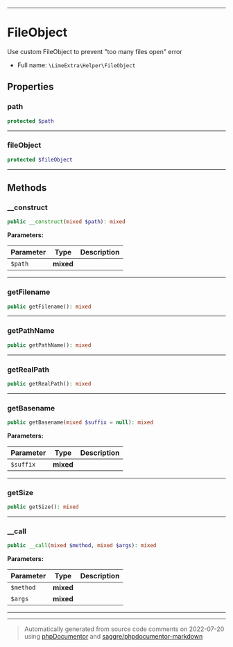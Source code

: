 ***

# FileObject

Use custom FileObject to prevent "too many files open" error



* Full name: `\LimeExtra\Helper\FileObject`



## Properties


### path



```php
protected $path
```






***

### fileObject



```php
protected $fileObject
```






***

## Methods


### __construct



```php
public __construct(mixed $path): mixed
```








**Parameters:**

| Parameter | Type | Description |
|-----------|------|-------------|
| `$path` | **mixed** |  |




***

### getFilename



```php
public getFilename(): mixed
```











***

### getPathName



```php
public getPathName(): mixed
```











***

### getRealPath



```php
public getRealPath(): mixed
```











***

### getBasename



```php
public getBasename(mixed $suffix = null): mixed
```








**Parameters:**

| Parameter | Type | Description |
|-----------|------|-------------|
| `$suffix` | **mixed** |  |




***

### getSize



```php
public getSize(): mixed
```











***

### __call



```php
public __call(mixed $method, mixed $args): mixed
```








**Parameters:**

| Parameter | Type | Description |
|-----------|------|-------------|
| `$method` | **mixed** |  |
| `$args` | **mixed** |  |




***


***
> Automatically generated from source code comments on 2022-07-20 using [phpDocumentor](http://www.phpdoc.org/) and [saggre/phpdocumentor-markdown](https://github.com/Saggre/phpDocumentor-markdown)
